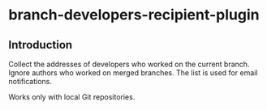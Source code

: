 # branch-developers-recipient-plugin

## Introduction

Collect the addresses of developers who worked on the current branch. Ignore authors who worked on merged branches. The list is used for email notifications.

Works only with local Git repositories.
